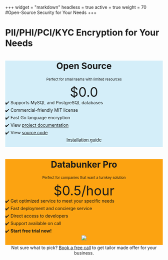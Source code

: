 +++
widget = "markdown"
headless = true
active = true
weight = 70
#Open-Source Security for Your Needs
+++
<h1 class="text-center mb-3">PII/PHI/PCI/KYC Encryption for Your Needs</h1>

<div class="row justify-content-center mb-4">
<div class="col-12 col-sm-6 col-md-6 col-lg-6 mt-3">
<div class="pricecolumn" style="background:#d4eef9;">
<div class="grey text-center"><h1 style="text-align:center;">Open Source</h1></div>
<div class="grey"><p style="font-size:80%;text-align:center;">Perfect for small teams with limited resources</p></div>
<div class="grey mprice"><p style="font-size:300%;text-align:center;margin:0;line-height: 1.1;">$0.0</p></div>
<section class="mb-3">
<div class="pline">✔️ Supports MySQL and PostgreSQL databases</div>
<div class="pline">✔️ Commercial-friendly MIT license</div>
<div class="pline">✔️ Fast Go language encryption</div>
<div class="pline">✔️ View <a href="https://databunker.org/doc/introduction/">project documentation</a></div>
<div class="pline">✔️ View <a href="https://github.com/securitybunker/databunker">source code</a></div>
</section>
<div class="grey yprice" style="padding-bottom:15px;text-align:center;">
<a href="https://databunker.org/doc/start/" class="btn-primary btn-lg btn page-scroll mb-2 mt-2">Installation guide</a>
</div></div></div>
<div class="col-12 col-sm-6 col-md-6 col-lg-6 mt-3">
<div class="pricecolumn" style="background:#FCA311;">
<div class="grey text-center"><h1 style="text-align:center;">Databunker Pro</h1></div>
<div class="grey"><p style="font-size:80%;text-align:center;">Perfect for companies that want a turnkey solution</p></div>
<div class="grey mprice"><p style="font-size:300%;text-align:center;margin:0;line-height: 1.1;">$0.5/hour</p></div>
<section class="mb-3">
<div class="pline">✔️ Get optimized service to meet your specific needs</div>
<div class="pline">✔️ Fast deployment and concierge service</div>
<div class="pline">✔️ Direct access to developers</div>
<div class="pline">✔️ Support available on call</div>
<div class="pline">✔️ <b>Start free trial now!</b></div>
</section>
<div class="grey yprice" style="padding-bottom:15px;text-align:center;">
<center><a href="/api/aws-redirect.php" class="mb-2 mt-2"><img src="/img/aws-marketplace-btn.svg"/></a></center>
</div></div></div>
</div>

<!--
<center>Not sure what to pick? Start with our free website check.</center>
<center><a href="javascript:void(0);" onclick="new_meeting()">Book a free call</a> to get tailor made offer for your business.</center>
-->

<center>Not sure what to pick? <a href="https://calendly.com/stremovsky/30min" onclick="new_meeting()">Book a free call</a> to get tailor made offer for your business.</center>

